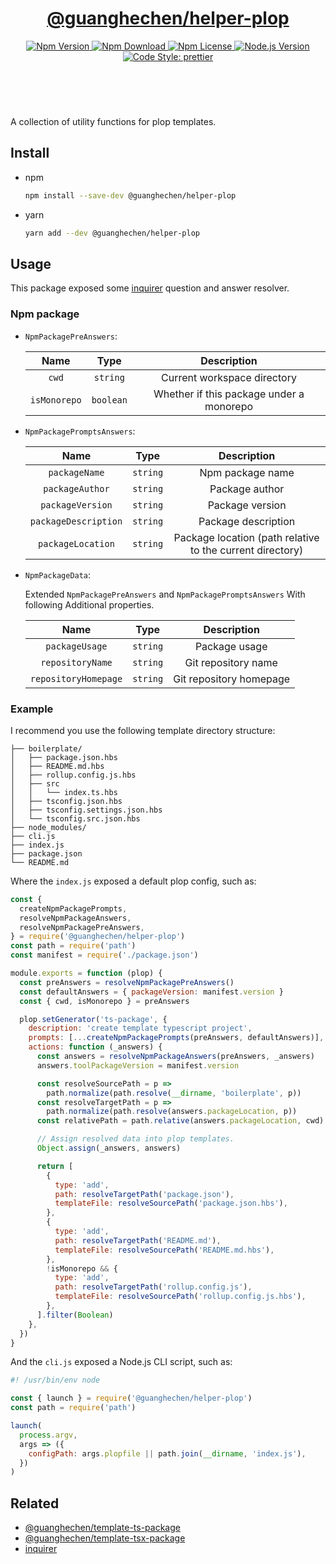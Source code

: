 <header>
  <h1 align="center">
    <a href="https://github.com/guanghechen/node-scaffolds/tree/main/packages/helper-plop#readme">@guanghechen/helper-plop</a>
  </h1>
  <div align="center">
    <a href="https://www.npmjs.com/package/@guanghechen/helper-plop">
      <img
        alt="Npm Version"
        src="https://img.shields.io/npm/v/@guanghechen/helper-plop.svg"
      />
    </a>
    <a href="https://www.npmjs.com/package/@guanghechen/helper-plop">
      <img
        alt="Npm Download"
        src="https://img.shields.io/npm/dm/@guanghechen/helper-plop.svg"
      />
    </a>
    <a href="https://www.npmjs.com/package/@guanghechen/helper-plop">
      <img
        alt="Npm License"
        src="https://img.shields.io/npm/l/@guanghechen/helper-plop.svg"
      />
    </a>
    <a href="https://github.com/nodejs/node">
      <img
        alt="Node.js Version"
        src="https://img.shields.io/node/v/@guanghechen/helper-plop"
      />
    </a>
    <a href="https://github.com/prettier/prettier">
      <img
        alt="Code Style: prettier"
        src="https://img.shields.io/badge/code_style-prettier-ff69b4.svg?style=flat-square"
      />
    </a>
  </div>
</header>
<br/>


A collection of utility functions for plop templates.

## Install

* npm

  ```bash
  npm install --save-dev @guanghechen/helper-plop
  ```

* yarn

  ```bash
  yarn add --dev @guanghechen/helper-plop
  ```

## Usage

This package exposed some [inquirer][] question and answer resolver.

### Npm package

* `NpmPackagePreAnswers`:

  Name                  | Type      | Description
  :--------------------:|:---------:|:-----------------:
  `cwd`                 | `string`  | Current workspace directory
  `isMonorepo`          | `boolean` | Whether if this package under a monorepo

* `NpmPackagePromptsAnswers`:

  Name                  | Type      | Description
  :--------------------:|:---------:|:-----------------:
  `packageName`         | `string`  | Npm package name
  `packageAuthor`       | `string`  | Package author
  `packageVersion`      | `string`  | Package version
  `packageDescription`  | `string`  | Package description
  `packageLocation`     | `string`  | Package location (path relative to the current directory)

* `NpmPackageData`:

  Extended `NpmPackagePreAnswers` and `NpmPackagePromptsAnswers` With following
  Additional properties.

  Name                  | Type      | Description
  :--------------------:|:---------:|:-----------------:
  `packageUsage`        | `string`  | Package usage
  `repositoryName`      | `string`  | Git repository name
  `repositoryHomepage`  | `string`  | Git repository homepage

### Example

I recommend you use the following template directory structure:

```
├── boilerplate/
│   ├── package.json.hbs
│   ├── README.md.hbs
│   ├── rollup.config.js.hbs
│   ├── src
│   │   └── index.ts.hbs
│   ├── tsconfig.json.hbs
│   ├── tsconfig.settings.json.hbs
│   └── tsconfig.src.json.hbs
├── node_modules/
├── cli.js
├── index.js
├── package.json
└── README.md
```

Where the `index.js` exposed a default plop config, such as:

  ```javascript
  const {
    createNpmPackagePrompts,
    resolveNpmPackageAnswers,
    resolveNpmPackagePreAnswers,
  } = require('@guanghechen/helper-plop')
  const path = require('path')
  const manifest = require('./package.json')

  module.exports = function (plop) {
    const preAnswers = resolveNpmPackagePreAnswers()
    const defaultAnswers = { packageVersion: manifest.version }
    const { cwd, isMonorepo } = preAnswers

    plop.setGenerator('ts-package', {
      description: 'create template typescript project',
      prompts: [...createNpmPackagePrompts(preAnswers, defaultAnswers)],
      actions: function (_answers) {
        const answers = resolveNpmPackageAnswers(preAnswers, _answers)
        answers.toolPackageVersion = manifest.version

        const resolveSourcePath = p =>
          path.normalize(path.resolve(__dirname, 'boilerplate', p))
        const resolveTargetPath = p =>
          path.normalize(path.resolve(answers.packageLocation, p))
        const relativePath = path.relative(answers.packageLocation, cwd)

        // Assign resolved data into plop templates.
        Object.assign(_answers, answers)

        return [
          {
            type: 'add',
            path: resolveTargetPath('package.json'),
            templateFile: resolveSourcePath('package.json.hbs'),
          },
          {
            type: 'add',
            path: resolveTargetPath('README.md'),
            templateFile: resolveSourcePath('README.md.hbs'),
          },
          !isMonorepo && {
            type: 'add',
            path: resolveTargetPath('rollup.config.js'),
            templateFile: resolveSourcePath('rollup.config.js.hbs'),
          },
        ].filter(Boolean)
      },
    })
  }
  ```

And the `cli.js` exposed a Node.js CLI script, such as:

  ```javascript
  #! /usr/bin/env node

  const { launch } = require('@guanghechen/helper-plop')
  const path = require('path')

  launch(
    process.argv,
    args => ({
      configPath: args.plopfile || path.join(__dirname, 'index.js'),
    })
  )
  ```
## Related

* [@guanghechen/template-ts-package][]
* [@guanghechen/template-tsx-package][]
* [inquirer][]


[homepage]: https://github.com/guanghechen/node-scaffolds/tree/main/packages/helper-plop#readme
[inquirer]: https://github.com/SBoudrias/Inquirer.js/
[@guanghechen/template-ts-package]: https://github.com/guanghechen/node-scaffolds/tree/main/packages/template-ts-package#readme
[@guanghechen/template-tsx-package]: https://github.com/guanghechen/node-scaffolds/tree/main/packages/template-ts-package#readme
